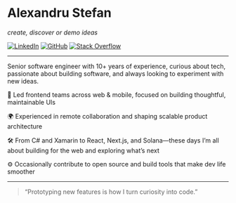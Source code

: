 <h1 align="center" style="display:none">alexstefan</h1>

# Alexandru Stefan

_create, discover or demo ideas_

[![LinkedIn](https://img.shields.io/badge/-LinkedIn-0A66C2?style=flat&logo=linkedin&logoColor=white)](https://www.linkedin.com/in/stefan-alexandru-popescu/)
[![GitHub](https://img.shields.io/badge/-GitHub-181717?style=flat&logo=github&logoColor=white)](https://github.com/AlexStefan)
[![Stack Overflow](https://img.shields.io/badge/-Stack%20Overflow-FE7A16?style=flat&logo=stackoverflow&logoColor=white)](https://stackoverflow.com/users/2725524/alexandru-stefan)

---

Senior software engineer with 10+ years of experience, curious about tech, passionate about building software, and always looking to experiment with new ideas.

🧠 Led frontend teams across web & mobile, focused on building thoughtful, maintainable UIs

🌍 Experienced in remote collaboration and shaping scalable product architecture

🛠️ From C# and Xamarin to React, Next.js, and Solana—these days I’m all about building for the web and exploring what’s next

⚙️ Occasionally contribute to open source and build tools that make dev life smoother

---

> “Prototyping new features is how I turn curiosity into code.”
